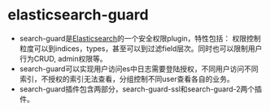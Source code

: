 # elasticsearch-guard
- search-guard是[Elasticsearch](https://so.csdn.net/so/search?q=Elasticsearch&spm=1001.2101.3001.7020)的一个安全权限plugin，特性包括：  权限控制粒度可以到indices，types，甚至可以到过滤field层次。同时也可以限制用户行为CRUD, admin权限等。
- search-guard可以实现用户访问es中日志需要登陆授权，不同用户访问不同索引，不授权的索引无法查看，分组控制不同user查看各自的业务。
- search-guard插件包含两部分，search-guard-ssl和search-guard-2两个插件。